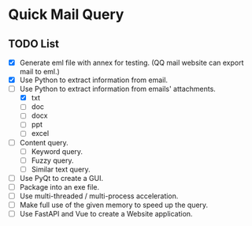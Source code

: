 # Quick Mail Query

## TODO List
- [x] Generate eml file with annex for testing. (QQ mail website can export mail to eml.)
- [x] Use Python to extract information from email.
- [ ] Use Python to extract information from emails' attachments.
    - [x] txt
    - [ ] doc
    - [ ] docx
    - [ ] ppt
    - [ ] excel
- [ ] Content query.
    - [ ] Keyword query.
    - [ ] Fuzzy query.
    - [ ] Similar text query.
 - [ ] Use PyQt to create a GUI.
 - [ ] Package into an exe file.
 - [ ] Use multi-threaded / multi-process acceleration.
 - [ ] Make full use of the given memory to speed up the query.
 - [ ] Use FastAPI and Vue to create a Website application.